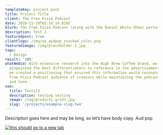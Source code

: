 ```yaml
---
templateKey: project-post
title: Project Title
client: The Free Pizza Podcast
date: 2020-11-10T02:16:14.029Z
blurb: The Free Pizza Podcast (along with the Daniel White Show) partnered with High Brew Coffee
description: Test 2
featuredpost: true
clientlogo: /img/aa_audpop_stacked_color.png
featuredimage: /img/placeholder-2.jpg
tags:
  - Design
result: '100'
whatWeDid: With extensive research into the High Brew Coffee brand, we first
  pinpointed the best differentiators to reference in the advertisement. Then,
  we created a positioning that ensured this information would resonate with the
  Free Pizza Podcast audience of creators while maintaining the podcast’s voice
  and tone.
seo:
  title: Test123
  description: testing testing
  image: /img/products-grid3.jpg
  slug: '/projects/example-slug-two'
---
```


Description goes here and may be long, so let’s have body copy. Aud pop

<a target="blank" href="/">

![this should go to a new tab](/img/products-grid2.jpg)

</a>
